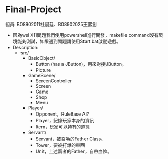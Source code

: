 # Final-Project

組員: B08902011杜展廷、B08902025王熙創
- 因為wsl X11問題我們使用powershell進行開發，makefile command沒有環境能夠測試，如果遇到問題請使用Start.bat啟動遊戲。
- Description:
    - src/
        - BasicObject/
            - Button (has a JButton)，用來對接JButton。
            - Picture
        - GameScene/
            - ScreenController
            - Screen
            - Game
            - Shop
            - Menu
        - Player/
            - Opponent，RuleBase AI?
            - Player，紀錄玩家本身的資訊
            - Item，玩家可以持有的道具
        - Servant/
            - Servant，被召喚的Father Class。
            - Tower，要被打爆的東西
            - Unit，上述兩者的Father，自帶血條。


